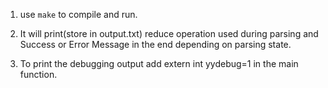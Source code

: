 1. use `make` to compile and run. 

2. It will print(store in output.txt) reduce operation used during parsing and Success or Error Message in the end depending on parsing state.

3. To print the debugging output add extern int yydebug=1 in the main function. 